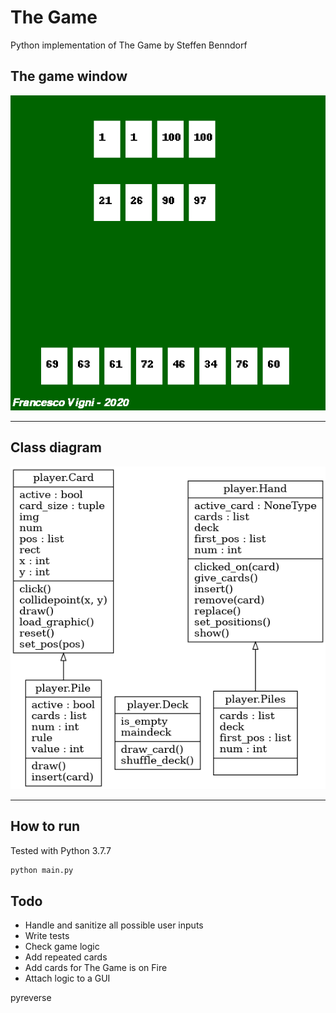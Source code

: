 # The Game
Python implementation of The Game by Steffen Benndorf

## The game window
![img](utils/game.png)

---
## Class diagram
![img](utils/UML.png)

---

## How to run
Tested with Python 3.7.7

```python
python main.py
```

## Todo
- Handle and sanitize all possible user inputs
- Write tests
- Check game logic
- Add repeated cards
- Add cards for The Game is on Fire
- Attach logic to a GUI




 pyreverse <script> -o diagram.png